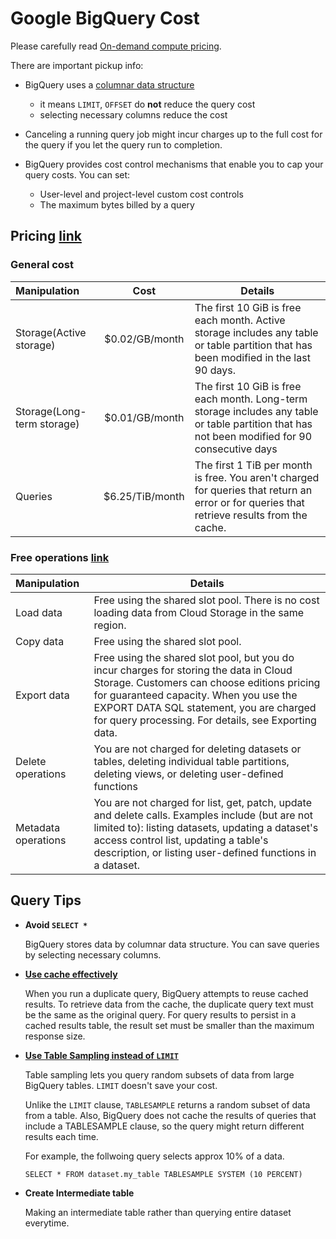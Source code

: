 # Google BigQuery Cost


Please carefully read [On-demand compute pricing](https://cloud.google.com/bigquery/pricing#on_demand_pricing).

There are important pickup info:

- BigQuery uses a [columnar data structure](https://en.wikipedia.org/wiki/Column-oriented_DBMS)
	- it means ```LIMIT```, ```OFFSET``` do **not** reduce the query cost
	- selecting necessary columns reduce the cost
- Canceling a running query job might incur charges up to the full cost for the query if you let the query run to completion.

- BigQuery provides cost control mechanisms that enable you to cap your query costs. You can set:
	
	- User-level and project-level custom cost controls
	- The maximum bytes billed by a query

	
## Pricing [link](https://cloud.google.com/bigquery/pricing)

### General cost
| Manipulation| Cost | Details     |
| :---        |    :----:   |          --- |
| Storage(Active storage)      | \$0.02/GB/month  | The first 10 GiB is free each month. Active storage includes any table or table partition that has been modified in the last 90 days. |
| Storage(Long-term storage)      | \$0.01/GB/month  | The first 10 GiB is free each month. Long-term storage includes any table or table partition that has not been modified for 90 consecutive days |
| Queries   | \$6.25/TiB/month    | The first 1 TiB per month is free.  You aren't charged for queries that return an error or for queries that retrieve results from the cache.   |


### Free operations [link](https://cloud.google.com/bigquery/pricing#free)
| Manipulation| Details     |
| :---        |       --- |
| Load data   | Free using the shared slot pool. There is no cost loading data from Cloud Storage in the same region. |
| Copy data | Free using the shared slot pool. |
| Export data | Free using the shared slot pool, but you do incur charges for storing the data in Cloud Storage. Customers can choose editions pricing for guaranteed capacity. When you use the EXPORT DATA SQL statement, you are charged for query processing. For details, see Exporting data.|
| Delete operations | You are not charged for deleting datasets or tables, deleting individual table partitions, deleting views, or deleting user-defined functions|
| Metadata operations	 | You are not charged for list, get, patch, update and delete calls. Examples include (but are not limited to): listing datasets, updating a dataset's access control list, updating a table's description, or listing user-defined functions in a dataset.|


## Query Tips

- **Avoid  ```SELECT *```**

	BigQuery stores data by columnar data structure. You can save queries by selecting necessary columns.
	
- **[Use cache effectively](https://cloud.google.com/bigquery/docs/cached-results)**

	When you run a duplicate query, BigQuery attempts to reuse cached results. To retrieve data from the cache, the duplicate query text must be the same as the original query. For query results to persist in a cached results table, the result set must be smaller than the maximum response size. 
	
	
- **[Use Table Sampling instead of ```LIMIT```](https://cloud.google.com/bigquery/docs/table-sampling)**

	Table sampling lets you query random subsets of data from large BigQuery tables. ```LIMIT``` doesn't save your cost.
	
	Unlike the ```LIMIT``` clause, ```TABLESAMPLE``` returns a random subset of data from a table. Also, BigQuery does not cache the results of queries that include a TABLESAMPLE clause, so the query might return different results each time.
	
	For example, the follwoing query selects approx 10%  of a data.

	```
	SELECT * FROM dataset.my_table TABLESAMPLE SYSTEM (10 PERCENT)
	```
	
- **Create Intermediate table**

	Making an intermediate table rather than querying entire dataset  everytime.